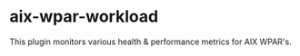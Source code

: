 aix-wpar-workload
=================

This plugin monitors various health &amp; performance metrics for AIX WPAR's.
